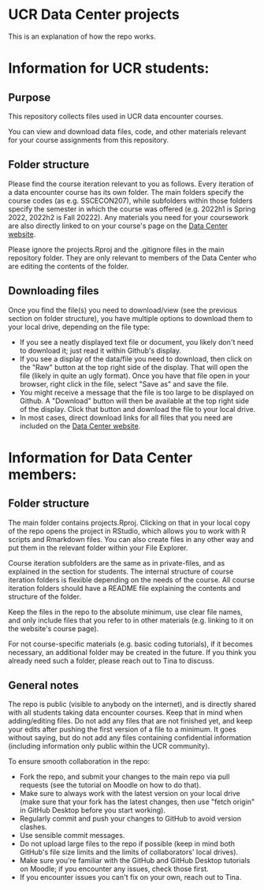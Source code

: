 # UCR Data Center projects

This is an explanation of how the repo works.

# Information for UCR students:

## Purpose

This repository collects files used in UCR data encounter courses.

You can view and download data files, code, and other materials relevant for your course assignments from this repository.

## Folder structure

Please find the course iteration relevant to you as follows.
Every iteration of a data encounter course has its own folder.
The main folders specify the course codes (as e.g. SSCECON207), while subfolders within those folders specify the semester in which the course was offered (e.g. 2022h1 is Spring 2022, 2022h2 is Fall 20222).
Any materials you need for your coursework are also directly linked to on your course's page on the [Data Center website](https://ucrdatacenter.github.io/).

Please ignore the projects.Rproj and the .gitignore files in the main repository folder.
They are only relevant to members of the Data Center who are editing the contents of the folder.

## Downloading files

Once you find the file(s) you need to download/view (see the previous section on folder structure), you have multiple options to download them to your local drive, depending on the file type:

+ If you see a neatly displayed text file or document, you likely don't need to download it; just read it within Github's display.
+ If you see a display of the data/file you need to download, then click on the "Raw" button at the top right side of the display. That will open the file (likely in quite an ugly format). Once you have that file open in your browser, right click in the file, select "Save as" and save the file. 
+ You might receive a message that the file is too large to be displayed on Github. A "Download" button will then be available at the top right side of the display. Click that button and download the file to your local drive.
+ In most cases, direct download links for all files that you need are included on the [Data Center website](https://ucrdatacenter.github.io/).

# Information for Data Center members:

## Folder structure

The main folder contains projects.Rproj.
Clicking on that in your local copy of the repo opens the project in RStudio, which allows you to work with R scripts and Rmarkdown files.
You can also create files in any other way and put them in the relevant folder within your File Explorer.

Course iteration subfolders are the same as in private-files, and as explained in the section for students.
The internal structure of course iteration folders is flexible depending on the needs of the course.
All course iteration folders should have a README file explaining the contents and structure of the folder.

Keep the files in the repo to the absolute minimum, use clear file names, and only include files that you refer to in other materials (e.g. linking to it on the website's course page).

For not course-specific materials (e.g. basic coding tutorials), if it becomes necessary, an additional folder may be created in the future.
If you think you already need such a folder, please reach out to Tina to discuss.

## General notes

The repo is public (visible to anybody on the internet), and is directly shared with all students taking data encounter courses.
Keep that in mind when adding/editing files.
Do not add any files that are not finished yet, and keep your edits after pushing the first version of a file to a minimum.
It goes without saying, but do not add any files containing confidential information (including information only public within the UCR community).

To ensure smooth collaboration in the repo:

+ Fork the repo, and submit your changes to the main repo via pull requests (see the tutorial on Moodle on how to do that).
+ Make sure to always work with the latest version on your local drive (make sure that your fork has the latest changes, then use "fetch origin" in GitHub Desktop before you start working).
+ Regularly commit and push your changes to GitHub to avoid version clashes.
+ Use sensible commit messages.
+ Do not upload large files to the repo if possible (keep in mind both GitHub's file size limits and the limits of collaborators' local drives).
+ Make sure you're familiar with the GitHub and GitHub Desktop tutorials on Moodle; if you encounter any issues, check those first.
+ If you encounter issues you can't fix on your own, reach out to Tina.
